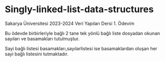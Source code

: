 # Singly-linked-list-data-structures
Sakarya Üniversitesi 2023-2024 Veri Yapıları Dersi 1. Ödevim

Bu ödevde birbirleriyle bağlı 2 tane tek yönlü bağlı liste dosyadan okunan sayıları ve basamakları tutulmuştur.

Sayi bağlı listesi basamakları,sayılarlistesi ise basamaklardan oluşan her sayi bağlı listesini tutmaktadır.
